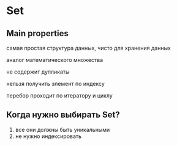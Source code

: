 # Set

## Main properties
самая простая структура данных, чисто для хранения данных

аналог математического множества

не содержит дупликаты

нельзя получить элемент по индексу

перебор проходит по итератору и циклу

## Когда нужно выбирать Set?
1. все они должны быть уникальными
2. не нужно индексировать
